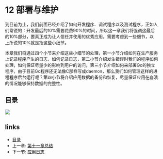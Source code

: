 # 12 部署与维护

到目前为止，我们前面已经介绍了如何开发程序、调试程序以及测试程序，正如人们常说的：开发最后的10%需要花费90%的时间，所以这一章我们将强调这最后的10%部分，要真正成为让人信任并使用的优秀应用，需要考虑到一些细节，以上所说的10%就是指这些小细节。

本章我们将通过四个小节来介绍这些小细节的处理，第一小节介绍如何在生产服务上记录程序产生的日志，如何记录日志，第二小节介绍发生错误时我们的程序如何处理，如何保证尽量少的影响到用户的访问，第三小节介绍如何来部署Go的独立程序，由于目前Go程序还无法像C那样写成daemon，那么我们如何管理这样的进程程序后台运行呢？第四小节将介绍应用数据的备份和恢复，尽量保证应用在崩溃的情况能够保持数据的完整性。

## 目录

![](https://github.com/7th-heaven/build-web-application-with-golang/tree/606abd586a7270d0e48762cf0454ba0fac330698/zh/images/navi12.png?raw=true)

## links

* [目录](https://github.com/7th-heaven/build-web-application-with-golang/tree/606abd586a7270d0e48762cf0454ba0fac330698/zh/preface.md%3E)
* 上一章: [第十一章总结](https://github.com/7th-heaven/build-web-application-with-golang/tree/606abd586a7270d0e48762cf0454ba0fac330698/zh/11.4.md%3E)
* 下一节: [应用日志](https://github.com/7th-heaven/build-web-application-with-golang/tree/606abd586a7270d0e48762cf0454ba0fac330698/zh/12.1.md%3E)

